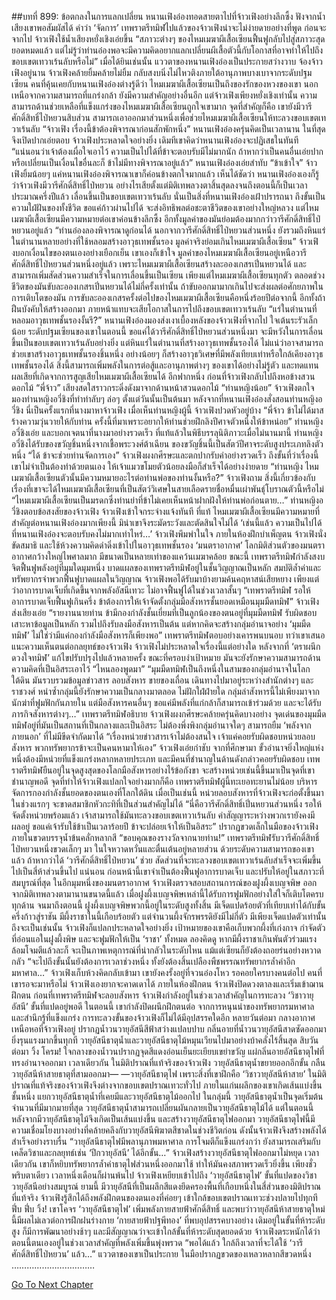 ##บทที่ 899: ข้อตกลงในการแลกเปลี่ยน
หนานเฟิงอ๋องทอดสายตาไปที่จ้าวเฟิงอย่างลึกซึ้ง
ฟังจากน้ำเสียงเขาพอสัมผัสได้ คำว่า ‘จัดการ’ เทพราตรีทมิฬไปแล้วของจ้าวเฟิงน่าจะไม่ง่ายดายอย่างที่พูด
ก่อนจะจากไป
จ้าวเฟิงใช้น้ำเสียงหยั่งเชิงเอ่ยขึ้น “สภาวะต่างๆ ของไหมเมฆาผีเสื้อเซียนฟื้นฟูกลับไปสู่สภาวะสุดยอดหมดแล้ว แต่ไม่รู้ว่าท่านอ๋องพอจะมีความคิดอยากแลกเปลี่ยนผีเสื้อตัวนี้กับโอกาสที่อาจทำให้ไปถึงขอบเขตเทวาเร้นลับหรือไม่”
เมื่อได้ยินเช่นนั้น แววตาของหนานเฟิงอ๋องเป็นประกายสว่างวาบ จ้องจ้าวเฟิงอยู่นาน
จ้าวเฟิงคล้ายยิ้มคล้ายไม่ยิ้ม กลับสงบนิ่งไม่ไหวติงภายใต้อานุภาพบางเบาจากระดับปฐมเซียน
คนที่คุ้นเคยกับหนานเฟิงอ๋องต่างรู้ดีว่า ไหมเมฆาผีเสื้อเซียนเป็นถึงของรักของหวงของเขา นอกเหนือจากความสามารถที่แกร่งกล้า ยังมีความสำคัญอย่างอื่นอีก
แต่จ้าวเฟิงเพียงหยั่งเชิงเท่านั้น
ความสามารถด้านช่วยเหลือที่แข็งแกร่งของไหมเมฆาผีเสื้อเซียนถูกใจเขามาก
จุดที่สำคัญก็คือ เขายังมีวารีศักดิ์สิทธิ์ไป่หยวนสิบส่วน สามารถเอาออกมาส่วนหนึ่งเพื่อช่วยไหมเมฆาผีเสื้อเซียนให้ทะลวงขอบเขตเทวาเร้นลับ
“จ้าวเฟิง เรื่องนี้ข้าต้องพิจารณาก่อนสักพักหนึ่ง”
หนานเฟิงอ๋องครุ่นคิดเป็นเวลานาน ในที่สุดจึงเปิดปากเอ่ยตอบ
จ้าวเฟิงประหลาดใจอย่างยิ่ง เดิมทีเขาคิดว่าหนานเฟิงอ๋องจะปฏิเสธในทันที
“แน่นอนว่าเจ้าต้องเผื่อใจเอาไว้ ความเป็นไปได้ที่ข้าจะตอบรับมีไม่มากนัก ถ้าหากว่าเป็นคนอื่นเอ่ยปาก หรือเปลี่ยนเป็นเงื่อนไขอื่นละก็ ข้าไม่มีทางพิจารณาอยู่แล้ว”
หนานเฟิงอ๋องเอ่ยสำทับ
“ข้าเข้าใจ”
จ้าวเฟิงยิ้มน้อยๆ แค่หนานเฟิงอ๋องพิจารณาเขาก็ค่อนข้างตกใจมากแล้ว
เห็นได้ชัดว่า
หนานเฟิงอ๋องเองก็รู้ว่าจ้าวเฟิงมีวารีศักดิ์สิทธิ์ไป่หยวน
อย่างไรเสียตั้งแต่มิติเทพลวงตาสิ้นสุดลงจนถึงตอนนี้ก็เป็นเวลาประมาณครึ่งปีแล้ว
เลื่อนขึ้นเป็นขอบเขตเทวาเร้นลับ นั่นเป็นสิ่งที่หนานเฟิงอ๋องเฝ้าปรารถนา ถึงขั้นเป็นความใฝ่ฝันของทั้งชีวิต
ขอแค่ก้าวผ่านไปได้ จะส่งอิทธิพลต่อชะตาชีวิตของเขาอย่างใหญ่หลวง
แต่ไหมเมฆาผีเสื้อเซียนมีความหมายต่อเขาค่อนข้างลึกซึ้ง อีกทั้งมูลค่าของมันย่อมต้องมากกว่าวารีศักดิ์สิทธิ์ไป่หยวนอยู่แล้ว
“ท่านอ๋องลองพิจารณาดูก่อนได้ นอกจากวารีศักดิ์สิทธิ์ไป่หยวนส่วนหนึ่ง ยังรวมถึงหินแร่ในตำนานหลายอย่างที่ใช้หลอมสร้างอาวุธเทพชั้นรอง มูลค่าจริงย่อมเกินไหมเมฆาผีเสื้อเซียน”
จ้าวเฟิงบอกเงื่อนไขของตนเองอย่างเยือกเย็น
เขาเองก็เข้าใจ มูลค่าของไหมเมฆาผีเสื้อเซียนอยู่เหนือวารีศักดิ์สิทธิ์ไป่หยวนส่วนหนึ่งอยู่แล้ว
เพราะไหมเมฆาผีเสื้อเซียนสร้างละอองเกสรเปิ่นหยวนได้ และสามารถเพิ่มสัดส่วนความสำเร็จในการเลื่อนขึ้นเป็นเซียน
เพียงแต่ไหมเมฆาผีเสื้อเซียนทุกตัว ตลอดช่วงชีวิตของมันขับละอองเกสรเปิ่นหยวนได้ไม่กี่ครั้งเท่านั้น ถ้าขับออกมามากเกินไปจะส่งผลต่อศักยภาพในการเติบโตของมัน
การขับละอองเกสรครั้งต่อไปของไหมเมฆาผีเสื้อเซียนคือหนึ่งร้อยปีต่อจากนี้ อีกทั้งถ้าฝืนบังคับให้สร้างออกมา ภายหน้าแทบจะเสียโอกาสในการไปถึงขอบเขตเทวาเร้นลับ
“แร่ในตำนานที่หลอมอาวุธเทพชั้นรองงั้นรึ?”
หนานเฟิงอ๋องมองส่งเงาเบื้องหลังของจ้าวเฟิงที่จากไป ใจเต้นระรัวเล็กน้อย
ระดับปฐมเซียนของเขาในตอนนี้ ขอแค่ได้วารีศักดิ์สิทธิ์ไป่หยวนส่วนหนึ่งมา จะมีหวังในการเลื่อนขึ้นเป็นขอบเขตเทวาเร้นลับอย่างยิ่ง
แต่หินแร่ในตำนานที่สร้างอาวุธเทพชั้นรองได้ ไม่แน่ว่าอาจสามารถช่วยเขาสร้างอาวุธเทพชั้นรองชิ้นหนึ่ง อย่างน้อยๆ ก็สร้างอาวุธวิเศษที่มีพลังเทียบเท่าหรือใกล้เคียงอาวุธเทพชั้นรองได้
สิ่งนี้สามารถเพิ่มพลังในการต่อสู้และอานุภาพต่างๆ ของเขาได้อย่างไม่รู้ตัว และทดแทนผลเสียที่เกิดจากการสูญเสียไหมเมฆาผีเสื้อเซียนได้
อีกฟากหนึ่ง ก่อนที่จ้าวเฟิงกลับไปถึงหอข้างสวนดอกไม้
“พี่จ้าว”
เสียงสดใสราวกระดิ่งดังมาจากด้านหน้าสวนดอกไม้
“ท่านหญิงน้อย”
จ้าวเฟิงตกใจ มองท่านหญิงอวี่ชิงที่ทำท่าลับๆ ล่อๆ
ตั้งแต่วันนั้นเป็นต้นมา หลังจากที่หนานเฟิงอ๋องสั่งสอนท่านหญิงอวี่ชิง นี่เป็นครั้งแรกที่นางมาหาจ้าวเฟิง
เมื่อเห็นท่านหญิงผู้นี้ จ้าวเฟิงปวดหัวอยู่บ้าง
“พี่จ้าว ข้าไม่ได้มาสร้างความวุ่นวายให้กับท่าน ครั้งนี้ที่มาเพราะอยากให้ท่านช่วยฝึกลิงปีศาจตัวหนึ่งให้ข้าหน่อย”
ท่านหญิงอวี่ชิงเอ่ย และบอกเจตนาที่นางมาอย่างรวดเร็ว
ที่แท้แล้วในพิธีบรรลุนิติภาวะเมื่อไม่นานมานี้ ท่านหญิงอวี่ชิงได้รับของขวัญชิ้นหนึ่งจากเชื้อพระวงศ์ต้าเฉียน
ของขวัญชิ้นนี้เป็นสัตว์ปีศาจระดับสูงประเภทลิงตัวหนึ่ง
“ได้ ข้าจะช่วยท่านจัดการเอง”
จ้าวเฟิงผงกศีรษะและตกปากรับคำอย่างรวดเร็ว
ถึงขั้นที่ว่าเรื่องนี้เขาไม่จำเป็นต้องทำด้วยตนเอง ให้เจ้าแมวขโมยตัวน้อยลงมือก็สำเร็จได้อย่างง่ายดาย
“ท่านหญิง ไหมเมฆาผีเสื้อเซียนตัวนั้นมีความหมายอะไรต่อท่านพ่อของท่านงั้นหรือ?”
จ้าวเฟิงถาม
สิ่งนี้เกี่ยวข้องกับเรื่องที่เขาจะได้ไหมเมฆาผีเสื้อเซียนที่เป็นสัตว์วิเศษในสายเลือดรายชื่อหมื่นเผ่าพันธุ์โบราณตัวนี้หรือไม่
“ไหมเมฆาผีเสื้อเซียนเป็นมรดกซึ่งท่านย่าที่ข้าไม่เคยเห็นหน้าฝากฝังให้ท่านพ่อก่อนตาย…”
ท่านหญิงอวี่ชิงตอบข้อสงสัยของจ้าวเฟิง
จ้าวเฟิงเข้าใจกระจ่างแจ้งทันที
ที่แท้ ไหมเมฆาผีเสื้อเซียนมีความหมายที่สำคัญต่อหนานเฟิงอ๋องมากเพียงนี้ มิน่าเขาจึงระมัดระวังและตัดสินใจไม่ได้
‘เช่นนี้แล้ว ความเป็นไปได้ที่หนานเฟิงอ๋องจะตอบรับคงไม่มากเท่าไหร่…’
จ้าวเฟิงพึมพำในใจ
ภายในห้องฝึกบำเพ็ญตน
จ้าวเฟิงนั่งขัดสมาธิ และใช้ห้วงความคิดดำดิ่งเข้าไปในอาวุธเทพชั้นรอง ‘มนตราอากาศ’
โลกมิติส่วนตัวของมนตราอากาศกว้างใหญ่ไพศาลมาก มีขนาดเป็นหลายเท่าของแคว้นเมฆาคล้อย
ขณะนี้
เทพราตรีทมิฬกำลังสงบจิตฟื้นฟูพลังอยู่ที่มุมใดมุมหนึ่ง
บาดแผลของเทพราตรีทมิฬอยู่ในชั้นวิญญาณเป็นหลัก สมบัติล้ำค่าและทรัพยากรจำพวกฟื้นฟูบาดแผลในวิญญาณ จ้าวเฟิงพอได้รับมาบ้างยามค้นคฤหาสน์เสียหยาง
เพียงแต่ว่าอาการบาดเจ็บที่เกิดขึ้นจากพลังอัสนีเทวะ ไม่อาจฟื้นฟูได้ในช่วงเวลาสั้นๆ
“เทพราตรีทมิฬ รอให้อาการบาดเจ็บฟื้นฟูเกินครึ่ง ข้าต้องการให้เจ้าจัดตั้งกลุ่มมือสังหารชั้นยอดเหมือนมุมมืดทมิฬ”
จ้าวเฟิงส่งเสียงเอ่ย
“รายงานนายท่าน ข้ามีกองกำลังชั้นเยี่ยมที่เป็นลูกน้องของตนอยู่ที่มุมมืดทมิฬ รับผิดชอบเสาะหาข้อมูลเป็นหลัก รวมไปถึงรับลงมือสังหารเป็นต้น แต่หากคิดจะสร้างกลุ่มอำนาจอย่าง ‘มุมมืดทมิฬ’ ไม่ใช่ว่ามีแค่กองกำลังมือสังหารก็เพียงพอ”
เทพราตรีทมิฬตอบอย่างเคารพนบนอบ
ทว่าเขาเสนอแนะความเห็นตนต่อกลยุทธ์ของจ้าวเฟิง
จ้าวเฟิงไม่ประหลาดใจเรื่องนี้แต่อย่างใด หลังจากที่ ‘ตราผนึกดวงใจทมิฬ’ แก้ไขปรับปรุงไปแล้วหลายครั้ง ขณะที่ครอบงำเป้าหมาย มันจะยังรักษาความสามารถด้านความคิดที่เป็นอิสระเอาไว้
“ไหนลองพูดมา”
“มุมมืดทมิฬเป็นถึงหนี่งในสามของกลุ่มอำนาจในโลกใต้ดิน มันรวบรวมข้อมูลข่าวสาร ลอบสังหาร ขายของเถื่อน เดินทางไปมาอยู่ระหว่างสำนักต่างๆ และราชวงศ์ หนำซ้ำกลุ่มนี้ยังรักษาความเป็นกลางมาตลอด ไม่ฝักใฝ่ฝ่ายใด กลุ่มล่าสังหารนี้ไม่เพียงมาจากนักฆ่าที่ฟูมฟักกันภายใน แต่มือสังหารคนอื่นๆ ขอแค่มีพลังที่แก่กล้าก็สามารถเข้าร่วมด้วย และจะได้รับภารกิจสังหารต่างๆ…”
เทพราตรีทมิฬอธิบาย
จ้าวเฟิงผงกศีรษะคล้ายครุ่นคิดบางอย่าง จุดเด่นของมุมมืดทมิฬอยู่ที่มันเป็นสถานที่เป็นกลางและเป็นอิสระ ไม่ต้องพึ่งพิงกลุ่มอำนาจใดๆ สามารถยืม ‘พลังจากภายนอก’ ที่ไม่มีขีดจำกัดมาได้
“เรื่องหน่วยข่าวสารเจ้าไม่ต้องสนใจ เจ้าแค่คอยรับผิดชอบหน่วยลอบสังหาร พวกทรัพยากรข้าจะเป็นคนหามาให้เอง”
จ้าวเฟิงเอ่ยกำชับ
จากที่ศึกษามา ขั้วอำนาจยิ่งใหญ่แห่งหนึ่งต้องมีหน่วยที่แข็งแกร่งหลากหลายประเภท และมีคนที่ชำนาญในด้านดังกล่าวคอยรับผิดชอบ
เทพราตรีทมิฬยืนอยู่ในจุดสูงสุดของโลกมือสังหารอย่างไร้ข้อกังขา จะสร้างหน่วยเช่นนี้ขึ้นมาเป็นจุดที่เขาชำนาญพอดี
จุดที่ทำให้จ้าวเฟิงแปลกใจอย่างมากก็คือ เทพราตรีทมิฬผู้นี้ทะเยอทะยานไม่น้อย บริหารจัดการกองกำลังชั้นยอดของตนเองที่โลกใต้ดิน
เมื่อเป็นเช่นนี้ หน่วยลอบสังหารที่จ้าวเฟิงจะก่อตั้งขึ้นมา ในช่วงแรกๆ จะขาดสมาชิกหัวกะทิที่เป็นส่วนสำคัญไม่ได้
“นี่คือวารีศักดิ์สิทธิ์เปิ่นหยวนส่วนหนึ่ง รอให้จัดตั้งหน่วยพร้อมแล้ว เจ้าสามารถใช้มันทะลวงขอบเขตเทวาเร้นลับ คำสัญญาระหว่างพวกเรายังคงมีผลอยู่ ขอแค่เจ้ารับใช้ข้าเป็นเวลาร้อยปี ข้าจะปล่อยเจ้าให้เป็นอิสระ”
ปรากฏขวดเล็กในมือของจ้าวเฟิง ภายในขวดบรรจุน้ำข้นคลั่กหลากสี
“ขอบคุณของรางวัลจากนายท่าน!”
เทพราตรีทมิฬรับวารีศักดิ์สิทธิ์ไป่หยวนหนึ่งขวดเล็กๆ มา ในใจหวาดหวั่นและตื่นเต้นอยู่หลายส่วน
ด้วยระดับความสามารถของเขาแล้ว ถ้าหากว่าได้ ‘วารีศักดิ์สิทธิ์ไป่หยวน’ ช่วย สัดส่วนที่จะทะลวงขอบเขตเทวาเร้นลับสำเร็จจะเพิ่มขึ้นไปเป็นสี่ห้าส่วนขึ้นไป
แน่นอน
ก่อนหน้านี้เขาจำเป็นต้องฟื้นฟูอาการบาดเจ็บ และปรับให้อยู่ในสภาวะที่สมบูรณ์ที่สุด
ในอีกมุมหนึ่งของมนตราอากาศ
จ้าวเฟิงตรวจสอบสถานการณ์ของฝูงผึ้งเบญจพิษ
ออกจากมิติเทพลวงตามานานขนาดนี้แล้ว เมื่อฝูงผึ้งเบญจพิษเหล่านี้ได้รับการฟูมฟักอย่างใส่ใจก็เติบโตครบทุกด้าน
จนมาถึงตอนนี้
ฝูงผึ้งเบญจพิษพวกนี้อยู่ในระดับสูงทั้งสิ้น มีเจ็ดแปดร้อยตัวที่เทียบเท่าได้กับขั้นครึ่งก้าวสู่ราชัน
มีผึ้งราชาในนี้เกือบร้อยตัว
แต่จำนวนผึ้งจักรพรรดิยังมีไม่กี่ตัว มีเพียงเจ็ดแปดตัวเท่านั้น
ถึงจะเป็นเช่นนั้น จ้าวเฟิงก็แปลกประหลาดใจอย่างยิ่ง
เป้าหมายของเขาคือเก็บพวกผึ้งที่เก่งกาจ กำจัดตัวที่อ่อนแอในฝูงผึ้งพิษ และจะฟูมฟักให้เป็น ‘ราชา’ ทั้งหมด
ลองคิดดู หากมีผึ้งราชาเกินพันตัวร่วมแรงล้อมโจมตีแล้วละก็ จะเป็นภาพเหตุการณ์ที่น่ากลัวในระดับไหน แม้แต่เซียนก็ยังต้องถอยร่นอย่างหวาดกลัว
“จะไปถึงขั้นนั้นยังต้องการเวลาช่วงหนึ่ง ทั้งยังต้องสิ้นเปลืองพืชพรรณทรัพยากรล้ำค่าอีกมหาศาล…”
จ้าวเฟิงเก็บห้วงคิดกลับเข้ามา
เขายังคงรั้งอยู่ที่จวนอ๋องโหว รอคอยใครบางคนต่อไป
คนที่เขารอจะมาหรือไม่ จ้าวเฟิงเองยากจะคาดเดาได้
ภายในห้องฝึกตน
จ้าวเฟิงปิดดวงตาลงและเริ่มเข้าฌานฝึกตน
ก่อนที่เทพราตรีทมิฬจะลอบสังหาร จ้าวเฟิงกำลังอยู่ในช่วงเวลาสำคัญในการทะลวง ‘วิชาวายุอัสนี’ ขั้นที่แปดอยู่พอดี
ในตอนนี้ เขากำลังปิดผนึกฝึกตนต่อ
จากการหนุนนำของทรัพยากรมหาศาลและสำนึกรู้ที่แข็งแกร่ง การทะลวงขั้นของจ้าวเฟิงก็ไม่ได้มีอุปสรรคใดอีก
หลายวันต่อมา
กลางอากาศเหนือหอที่จ้าวเฟิงอยู่ ปรากฏน้ำวนวายุอัสนีสีฟ้าสว่างแปลบปาบ
กลิ่นอายที่น้ำวนวายุอัสนีสาดซัดออกมายิ่งรุนแรงมากขึ้นทุกที วายุอัสนีธาตุน้ำและวายุอัสนีธาตุไม้หมุนเวียนไปมาอย่างบ้าคลั่งไร้สิ้นสุด
สิบวันต่อมา
วิ้ง โครม!
ใจกลางของน้ำวนปรากฏจุดสีแดงอ่อนเย็นยะเยียบเขย่าขวัญ แผ่กลิ่นอายอัสนีธาตุไฟที่ทรงอำนาจออกมา
เวลาเดียวกัน
ในมิติปราณที่แท้จริงของจ้าวเฟิง วายุอัสนีธาตุน้ำขยายออกอีกขั้น กลืนวายุอัสนีห้าสายธาตุที่สามออกมา— —วายุอัสนีธาตุไฟ
เพราะสิ่งที่เขาฝึกคือ ‘วิชาวายุอัสนีห้าสาย’ ในมิติปราณที่แท้จริงของจ้าวเฟิงจึงต่างจากขอบเขตปราณเทวะทั่วไป
ภายในแก่นผลึกของเขาเกิดเส้นแบ่งขึ้นชั้นหนึ่ง แยกวายุอัสนีธาตุน้ำที่เคยมีและวายุอัสนีธาตุไม้ออกไป
ในกลุ่มนี้ วายุอัสนีธาตุน้ำเป็นจุดเริ่มต้น จำนวนที่มีมากมายที่สุด
วายุอัสนีธาตุน้ำสามารถเปลี่ยนผันกลายเป็นวายุอัสนีธาตุไม้ได้
แต่ในตอนนี้ หลังจากมีวายุอัสนีธาตุไม้จึงเกิดเป็นเส้นแบ่งขึ้น และสร้างวายุอัสนีธาตุไฟออกมา
วายุอัสนีธาตุไฟนี้มีความเชื่อมโยงบางอย่างที่คล้ายคลึงกับวายุอัสนีพิฆาตสีชาดในช่วงชีวิตก่อน ดังนั้นจ้าวเฟิงจึงสร้างพลังได้สำเร็จอย่างราบรื่น
“วายุอัสนีธาตุไฟมีพลานุภาพมหาศาล การโจมตีก็แข็งแกร่งกว่า ยังสามารถเสริมกับเคล็ดวิชาและกลยุทธ์เช่น ‘ปีกวายุอัสนี’ ได้อีกขั้น…”
จ้าวเฟิงสร้างวายุอัสนีธาตุไฟออกมาไม่หยุด
เวลาเดียวกัน เขาก็หยิบทรัพยากรล้ำค่าธาตุไฟส่วนหนึ่งออกมาใช้ ทำให้มันคงสภาพรวดเร็วยิ่งขึ้น
เพียงชั่วพริบตาเดียว เวลาหนึ่งเดือนก็ผ่านพ้นไป
จ้าวเฟิงเหยียบเข้าไปถึง ‘วายุอัสนีธาตุไฟ’ ขั้นที่แปดของวิชาวายุอัสนีอย่างสมบูรณ์
ยามนี้ มีวายุอัสนีที่เป็นผลึกสีแดงยึดครองพื้นที่เกือบหนึ่งในสี่ส่วนของมิติปราณที่แท้จริง
จ้าวเฟิงรู้สึกได้ถึงพลังฝึกตนของตนเองที่ค่อยๆ เข้าใกล้ขอบเขตปราณเทวะช่วงปลายไปทุกที
ฟึ่บ ฟึ่บ วิ้ง!
เขาโคจร ‘วายุอัสนีธาตุไฟ’ เพิ่มพลังกายสายฟ้าศักดิ์สิทธิ์ และพบว่าวายุอัสนีห้าสายธาตุใหม่นี้มีผลไม่เลวต่อการฝึกฝนร่างกาย
‘กายสายฟ้าปฐพีทอง’ ที่พบอุปสรรคบางอย่าง เดิมอยู่ในขั้นที่ห้าระดับสูง ก็มีการพัฒนาอย่างช้าๆ และมีสัญญาณว่าจะเข้าใกล้ขั้นที่ห้าระดับสุดยอดด้วย
จ้าวเฟิงตระหนักได้ว่า ตอนนี้ตนเองอยู่ในช่วงเวลาสำคัญที่พลังเพิ่มขึ้นพุ่งพรวด
“พอได้แล้ว ใกล้ถึงเวลาที่จะได้ใช้ ‘วารีศักดิ์สิทธิ์ไป่หยวน’ แล้ว…”
แววตาของเขาเป็นประกาย ในมือปรากฏขวดของเหลวหลากสีขวดหนึ่ง
……………………………


[Go To Next Chapter]( ./137.md)